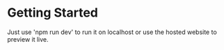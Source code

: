 # Getting Started
Just use 'npm run dev' to run it on localhost or use the hosted website to preview it live.
